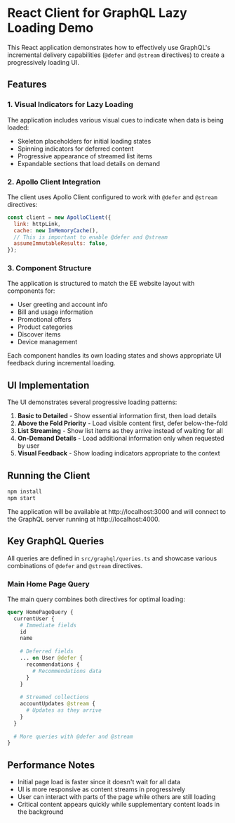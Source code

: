 # React Client for GraphQL Lazy Loading Demo

This React application demonstrates how to effectively use GraphQL's incremental delivery capabilities (`@defer` and `@stream` directives) to create a progressively loading UI.

## Features

### 1. Visual Indicators for Lazy Loading

The application includes various visual cues to indicate when data is being loaded:

- Skeleton placeholders for initial loading states
- Spinning indicators for deferred content
- Progressive appearance of streamed list items
- Expandable sections that load details on demand

### 2. Apollo Client Integration

The client uses Apollo Client configured to work with `@defer` and `@stream` directives:

```javascript
const client = new ApolloClient({
  link: httpLink,
  cache: new InMemoryCache(),
  // This is important to enable @defer and @stream
  assumeImmutableResults: false,
});
```

### 3. Component Structure

The application is structured to match the EE website layout with components for:

- User greeting and account info
- Bill and usage information
- Promotional offers
- Product categories
- Discover items
- Device management

Each component handles its own loading states and shows appropriate UI feedback during incremental loading.

## UI Implementation

The UI demonstrates several progressive loading patterns:

1. **Basic to Detailed** - Show essential information first, then load details
2. **Above the Fold Priority** - Load visible content first, defer below-the-fold
3. **List Streaming** - Show list items as they arrive instead of waiting for all
4. **On-Demand Details** - Load additional information only when requested by user
5. **Visual Feedback** - Show loading indicators appropriate to the context

## Running the Client

```bash
npm install
npm start
```

The application will be available at http://localhost:3000 and will connect to the GraphQL server running at http://localhost:4000.

## Key GraphQL Queries

All queries are defined in `src/graphql/queries.ts` and showcase various combinations of `@defer` and `@stream` directives.

### Main Home Page Query

The main query combines both directives for optimal loading:

```graphql
query HomePageQuery {
  currentUser {
    # Immediate fields
    id
    name
    
    # Deferred fields
    ... on User @defer {
      recommendations {
        # Recommendations data
      }
    }
    
    # Streamed collections
    accountUpdates @stream {
      # Updates as they arrive
    }
  }
  
  # More queries with @defer and @stream
}
```

## Performance Notes

- Initial page load is faster since it doesn't wait for all data
- UI is more responsive as content streams in progressively
- User can interact with parts of the page while others are still loading
- Critical content appears quickly while supplementary content loads in the background
